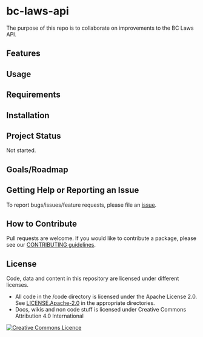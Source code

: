 # bc-laws-api

The purpose of this repo is to collaborate on improvements to the BC Laws API.

## Features

## Usage

## Requirements

## Installation

## Project Status
Not started.

## Goals/Roadmap

## Getting Help or Reporting an Issue
To report bugs/issues/feature requests, please file an [issue](https://github.com/bcgov/bc-laws-api/issues).

## How to Contribute
Pull requests are welcome. If you would like to contribute a package, please see our [CONTRIBUTING guidelines](https://github.com/bcgov/bc-laws-api/blob/lm0811/CONTRIBUTING.md).

## License
Code, data and content in this repository are licensed under different licenses.

- All code in the /code directory is licensed under the Apache License 2.0. See [LICENSE.Apache-2.0](https://github.com/bcgov/bc-laws-api/blob/lm0811/LICENSE.Apache.2.0) in the appropriate directories.
- Docs, wikis and non code stuff is licensed under Creative Commons Attribution 4.0 International


<a rel="license" href="http://creativecommons.org/licenses/by/4.0/"><img alt="Creative Commons Licence" style="border-width:0" src="https://i.creativecommons.org/l/by/4.0/80x15.png" />

